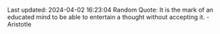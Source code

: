 Last updated: 2024-04-02 16:23:04
Random Quote: It is the mark of an educated mind to be able to entertain a thought without accepting it. - Aristotle